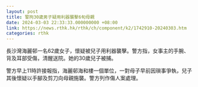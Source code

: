 ```yaml
---
layout: post
title: 警拘30歲男子疑用利器襲擊6旬母親
date: 2024-03-03 22:33:33.000000000 +08:00
link: https://news.rthk.hk/rthk/ch/component/k2/1742910-20240303.htm
categories: rthk
---
```


長沙灣海麗邨一名62歲女子，懷疑被兒子用利器襲擊。警方指，女事主的手腕、背及耳部受傷，清醒送院。她的30歲兒子被捕。

警方早上11時許接報指，海麗邨海和樓一個單位，一對母子早前因瑣事爭執，兒子其後懷疑以手腳及剪刀向母親施襲。警方列作傷人案處理。
